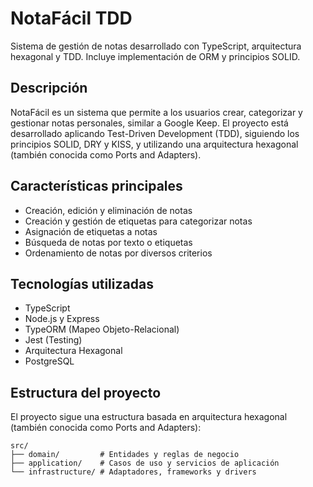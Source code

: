 # NotaFácil TDD

Sistema de gestión de notas desarrollado con TypeScript, arquitectura hexagonal y TDD. Incluye implementación de ORM y principios SOLID.

## Descripción

NotaFácil es un sistema que permite a los usuarios crear, categorizar y gestionar notas personales, similar a Google Keep. El proyecto está desarrollado aplicando Test-Driven Development (TDD), siguiendo los principios SOLID, DRY y KISS, y utilizando una arquitectura hexagonal (también conocida como Ports and Adapters).

## Características principales

- Creación, edición y eliminación de notas
- Creación y gestión de etiquetas para categorizar notas
- Asignación de etiquetas a notas
- Búsqueda de notas por texto o etiquetas
- Ordenamiento de notas por diversos criterios

## Tecnologías utilizadas

- TypeScript
- Node.js y Express
- TypeORM (Mapeo Objeto-Relacional)
- Jest (Testing)
- Arquitectura Hexagonal
- PostgreSQL

## Estructura del proyecto

El proyecto sigue una estructura basada en arquitectura hexagonal (también conocida como Ports and Adapters):

```
src/
├── domain/         # Entidades y reglas de negocio
├── application/    # Casos de uso y servicios de aplicación
└── infrastructure/ # Adaptadores, frameworks y drivers
```